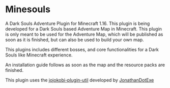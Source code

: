 # Minesouls
A Dark Souls Adventure Plugin for Minecraft 1.16. This plugin is being developed
for a Dark Souls based Adventure Map in Minecraft. 
This plugin is only meant to be used for the Adventure Map, which will be published 
as soon as it is finished, but can also be used to build your own map.

This plugins includes different bosses, and core functionalities for a Dark Souls like
Minecraft experience. 

An installation guide follows as soon as the map and the resource packs are finished.

This plugin uses the [jojokobi-plugin-util](https://github.com/JonathanDotExe/jojokobi-util) developed by [JonathanDotExe](https://github.com/JonathanDotExe)
